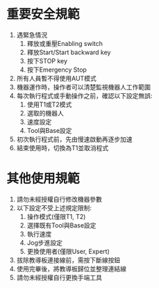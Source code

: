 # 重要安全規範
1. 遇緊急情況
   1. 釋放或重壓Enabling switch
   2. 釋放Start/Start backward key
   3. 按下STOP key
   4. 按下Emergency Stop
2. 所有人員暫不得使用AUT模式
3. 機器運作時，操作者可以清楚監視機器人工作範圍
4. 每次執行程式或手動操作之前，確認以下設定無誤:
    1. 使用T1或T2模式
    2. 選取的機器人
    3. 速度設定
    4. Tool與Base設定 
5. 初次執行程式前，先由慢速啟動再逐步加速
6. 結束使用時，切換為T1並取消程式

# 其他使用規範
1. 請勿未經授權自行修改機器參數
2. 以下設定不受上述規定限制:
    1. 操作模式(僅限T1, T2)
    2. 選擇既有Tool與Base設定
    3. 執行速度
    4. Jog步進設定
    5. 更換使用者(僅限User, Expert)
3. 拔除教導板連接線前，需按下斷線按鈕
4. 使用完畢後，將教導板歸位並整理連結線
5. 請勿未經授權自行更換手端工具
